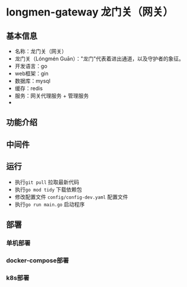 # longmen-gateway 龙门关（网关）

## 基本信息
- 名称：龙门关（网关）
- 龙门关（Lóngmén Guān）："龙门"代表着进出通道，以及守护者的象征。
- 开发语言：go
- web框架：gin
- 数据库：mysql
- 缓存：redis
- 服务：网关代理服务 + 管理服务
- 

## 功能介绍

## 中间件

## 运行
- 执行`git pull` 拉取最新代码
- 执行`go mod tidy` 下载依赖包
- 修改配置文件 `config/config-dev.yaml` 配置文件
- 执行`go run main.go` 启动程序

## 部署

### 单机部署

### docker-compose部署

### k8s部署


